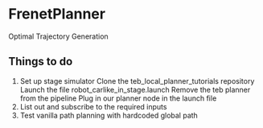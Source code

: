 # FrenetPlanner
Optimal Trajectory Generation


## Things to do


1. Set up stage simulator
    Clone the teb_local_planner_tutorials repository
    Launch the file robot_carlike_in_stage.launch
    Remove the teb planner from the pipeline
    Plug in our planner node in the launch file
2. List out and subscribe to the required inputs
3. Test vanilla path planning with hardcoded global path
